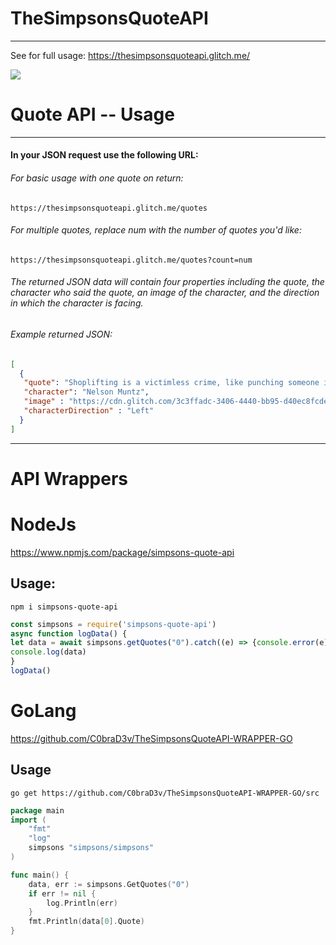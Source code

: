 # TheSimpsonsQuoteAPI
--------------
See for full usage: https://thesimpsonsquoteapi.glitch.me/

![](https://cdn.glitch.com/3c3ffadc-3406-4440-bb95-d40ec8fcde72%2Fsimpsons.PNG?1497481539770)

# Quote API -- Usage
-------------
#### In your JSON request use the following URL:
###### For basic usage with one quote on return:
```
https://thesimpsonsquoteapi.glitch.me/quotes
```

###### For multiple quotes, replace num with the number of quotes you'd like:
```
https://thesimpsonsquoteapi.glitch.me/quotes?count=num
```

###### The returned JSON data will contain four properties including the quote, the character who said the quote, an image of the character, and the direction in which the character is facing.
###### Example returned JSON: 
```json
[
  {
   "quote": "Shoplifting is a victimless crime, like punching someone in the dark.",
   "character": "Nelson Muntz",
   "image" : "https://cdn.glitch.com/3c3ffadc-3406-4440-bb95-d40ec8fcde72%2FNelsonMuntz.png?1497567511185",
   "characterDirection" : "Left"
  }
]
```
-------------
# API Wrappers

# NodeJs
https://www.npmjs.com/package/simpsons-quote-api
## Usage: 
`npm i simpsons-quote-api`
```js
const simpsons = require('simpsons-quote-api')
async function logData() {
let data = await simpsons.getQuotes("0").catch((e) => {console.error(e)})
console.log(data)
}
logData()
```


# GoLang
https://github.com/C0braD3v/TheSimpsonsQuoteAPI-WRAPPER-GO
## Usage
`go get https://github.com/C0braD3v/TheSimpsonsQuoteAPI-WRAPPER-GO/src`
```go
package main
import (
	"fmt"
	"log"
	simpsons "simpsons/simpsons"
)

func main() {
	data, err := simpsons.GetQuotes("0")
	if err != nil {
		log.Println(err)
	}
	fmt.Println(data[0].Quote)
}
```
